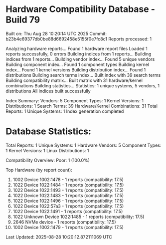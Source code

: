 # Hardware Compatibility Database - Build 79

Built on: Thu Aug 28 10:20:14 UTC 2025
Commit: b23b4e69377db0be88d6692458e5155f0e7fc8c1
Reports processed: 1

Analyzing hardware reports...
Found 1 hardware report files
Loaded 1 reports successfully, 0 errors
Building indices from 1 reports...
Building indices from 1 reports...
Building vendor index...
   Found 5 unique vendors
Building component index...
   Found 1 component types
Building kernel index...
   Found 1 kernel versions
Building distribution index...
   Found 1 distributions
Building search terms index...
   Built index with 39 search terms
Building compatibility matrix...
   Built matrix with 31 hardware/kernel combinations
Building statistics...
   Statistics: 1 unique systems, 5 vendors, 1 distributions
All indices built successfully

Index Summary:
   Vendors: 5
   Component Types: 1
   Kernel Versions: 1
   Distributions: 1
   Search Terms: 39
   Hardware/Kernel Combinations: 31
   Total Reports: 1
   Unique Systems: 1
Index generation completed

Database Statistics:
========================
Total Reports: 1
Unique Systems: 1
Hardware Vendors: 5
Component Types: 1
Kernel Versions: 1
Linux Distributions: 1

Compatibility Overview:
  Poor: 1 (100.0%)

Top Hardware (by report count):
  1. 1002 Device 1002:1478 - 1 reports (compatibility: 17.5)
  2. 1022 Device 1022:1484 - 1 reports (compatibility: 17.5)
  3. 1022 Device 1022:1493 - 1 reports (compatibility: 17.5)
  4. 1022 Device 1022:1483 - 1 reports (compatibility: 17.5)
  5. 1022 Device 1022:1496 - 1 reports (compatibility: 17.5)
  6. 1022 Device 1022:57a3 - 1 reports (compatibility: 17.5)
  7. 1022 Device 1022:1491 - 1 reports (compatibility: 17.5)
  8. 1022 Unknown Device 1022:1485 - 1 reports (compatibility: 17.5)
  9. 2646 NVMe device - 1 reports (compatibility: 17.5)
  10. 1002 Device 1002:1479 - 1 reports (compatibility: 17.5)

Last Updated: 2025-08-28 10:20:12.872111069 UTC
